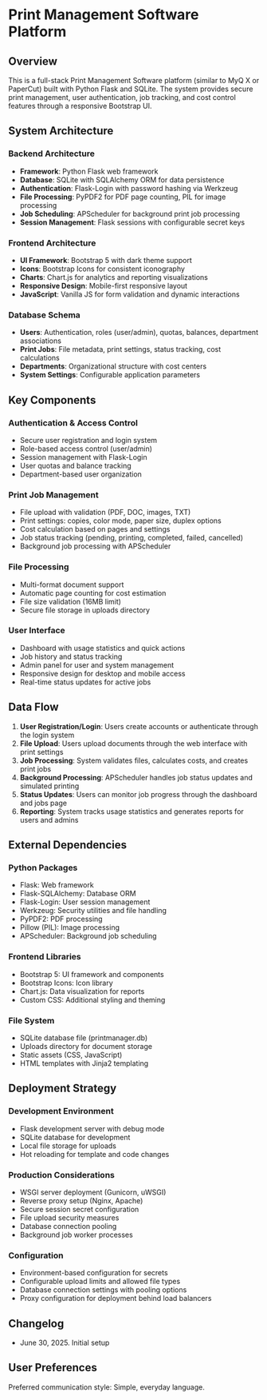 # Print Management Software Platform

## Overview

This is a full-stack Print Management Software platform (similar to MyQ X or PaperCut) built with Python Flask and SQLite. The system provides secure print management, user authentication, job tracking, and cost control features through a responsive Bootstrap UI.

## System Architecture

### Backend Architecture
- **Framework**: Python Flask web framework
- **Database**: SQLite with SQLAlchemy ORM for data persistence
- **Authentication**: Flask-Login with password hashing via Werkzeug
- **File Processing**: PyPDF2 for PDF page counting, PIL for image processing
- **Job Scheduling**: APScheduler for background print job processing
- **Session Management**: Flask sessions with configurable secret keys

### Frontend Architecture
- **UI Framework**: Bootstrap 5 with dark theme support
- **Icons**: Bootstrap Icons for consistent iconography
- **Charts**: Chart.js for analytics and reporting visualizations
- **Responsive Design**: Mobile-first responsive layout
- **JavaScript**: Vanilla JS for form validation and dynamic interactions

### Database Schema
- **Users**: Authentication, roles (user/admin), quotas, balances, department associations
- **Print Jobs**: File metadata, print settings, status tracking, cost calculations
- **Departments**: Organizational structure with cost centers
- **System Settings**: Configurable application parameters

## Key Components

### Authentication & Access Control
- Secure user registration and login system
- Role-based access control (user/admin)
- Session management with Flask-Login
- User quotas and balance tracking
- Department-based user organization

### Print Job Management
- File upload with validation (PDF, DOC, images, TXT)
- Print settings: copies, color mode, paper size, duplex options
- Cost calculation based on pages and settings
- Job status tracking (pending, printing, completed, failed, cancelled)
- Background job processing with APScheduler

### File Processing
- Multi-format document support
- Automatic page counting for cost estimation
- File size validation (16MB limit)
- Secure file storage in uploads directory

### User Interface
- Dashboard with usage statistics and quick actions
- Job history and status tracking
- Admin panel for user and system management
- Responsive design for desktop and mobile access
- Real-time status updates for active jobs

## Data Flow

1. **User Registration/Login**: Users create accounts or authenticate through the login system
2. **File Upload**: Users upload documents through the web interface with print settings
3. **Job Processing**: System validates files, calculates costs, and creates print jobs
4. **Background Processing**: APScheduler handles job status updates and simulated printing
5. **Status Updates**: Users can monitor job progress through the dashboard and jobs page
6. **Reporting**: System tracks usage statistics and generates reports for users and admins

## External Dependencies

### Python Packages
- Flask: Web framework
- Flask-SQLAlchemy: Database ORM
- Flask-Login: User session management
- Werkzeug: Security utilities and file handling
- PyPDF2: PDF processing
- Pillow (PIL): Image processing
- APScheduler: Background job scheduling

### Frontend Libraries
- Bootstrap 5: UI framework and components
- Bootstrap Icons: Icon library
- Chart.js: Data visualization for reports
- Custom CSS: Additional styling and theming

### File System
- SQLite database file (printmanager.db)
- Uploads directory for document storage
- Static assets (CSS, JavaScript)
- HTML templates with Jinja2 templating

## Deployment Strategy

### Development Environment
- Flask development server with debug mode
- SQLite database for development
- Local file storage for uploads
- Hot reloading for template and code changes

### Production Considerations
- WSGI server deployment (Gunicorn, uWSGI)
- Reverse proxy setup (Nginx, Apache)
- Secure session secret configuration
- File upload security measures
- Database connection pooling
- Background job worker processes

### Configuration
- Environment-based configuration for secrets
- Configurable upload limits and allowed file types
- Database connection settings with pooling options
- Proxy configuration for deployment behind load balancers

## Changelog
- June 30, 2025. Initial setup

## User Preferences

Preferred communication style: Simple, everyday language.